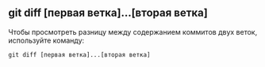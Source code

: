 ## **git diff [первая ветка]...[вторая ветка]**

Чтобы просмотреть разницу между содержанием коммитов двух веток, используйте команду:

```
git diff [первая ветка]...[вторая ветка]
```